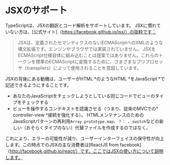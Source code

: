 # JSXのサポート

TypeScriptは、JSXの翻訳とコード解析をサポートしています。 JSXに慣れていない方は、[公式サイト]（https://facebook.github.io/jsx/）の抜粋です：

> JSXは、定義されたセマンティクスのないECMAScriptへのXMLのような構文拡張です。エンジンやブラウザでは実装されていません。 JSXをECMAScript仕様自体に組み込むことは提案ではありません。これらのトークンを標準のECMAScriptに変換するために、さまざまなプリプロセッサ（transpilers）によって使用されることを意図しています。

JSXの背後にある動機は、ユーザーがHTML *のようなHTML *をJavaScript *で記述できるようにすることです。

* あなたのJavaScriptをチェックしようとしている同じコードでビューのタイプをチェックする
* ビューを操作するコンテキストを認識させる（つまり、従来のMVCでの* controller-view *接続を強化する）。
HTMLメンテナンスのためのJavaScriptパターンの再利用`Array.prototype.map`、`？： `、`switch`などの新しい（おそらくタイプのない）代替ファイルを作成するのではなく、

これにより、エラーの可能性が減り、ユーザーインターフェイスの保守性が向上します。この時点でのJSXの主な消費者は[ReactJS from facebook]（http://facebook.github.io/react/）です。ここではJSXの使い方について説明します。
